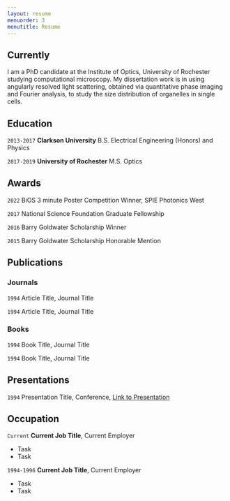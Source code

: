 ```yaml
---
layout: resume
menuorder: 3
menutitle: Resume
---
```

## Currently

I am a PhD candidate at the Institute of Optics, University of Rochester studying computational microscopy. My dissertation work is in using angularly resolved light scattering, obtained via quantitative phase imaging and Fourier analysis, to study the size distribution of organelles in single cells.

## Education

`2013-2017`
__Clarkson University__
B.S. Electrical Engineering (Honors) and Physics

`2017-2019`
__University of Rochester__
M.S. Optics

## Awards

`2022`
BiOS 3 minute Poster Competition Winner, SPIE Photonics West

`2017`
National Science Foundation Graduate Fellowship

`2016`
Barry Goldwater Scholarship Winner

`2015`
Barry Goldwater Scholarship Honorable Mention


## Publications

<!-- A list is also available [online](https://scholar.google.co.uk/citations?user=LTOTl0YAAAAJ) -->

### Journals

`1994`
Article Title, Journal Title

`1994`
Article Title, Journal Title

### Books

`1994`
Book Title, Journal Title

`1994`
Book Title, Journal Title


## Presentations

`1994`
Presentation Title, Conference, <a href="https://MyWebsite.tld/presentation1">Link to Presentation</a>


## Occupation

`Current`
__Current Job Title__, Current Employer 

- Task
- Task

`1994-1996`
__Current Job Title__, Current Employer 

- Task
- Task



<!-- ### Footer

Last updated: May 2013 -->


